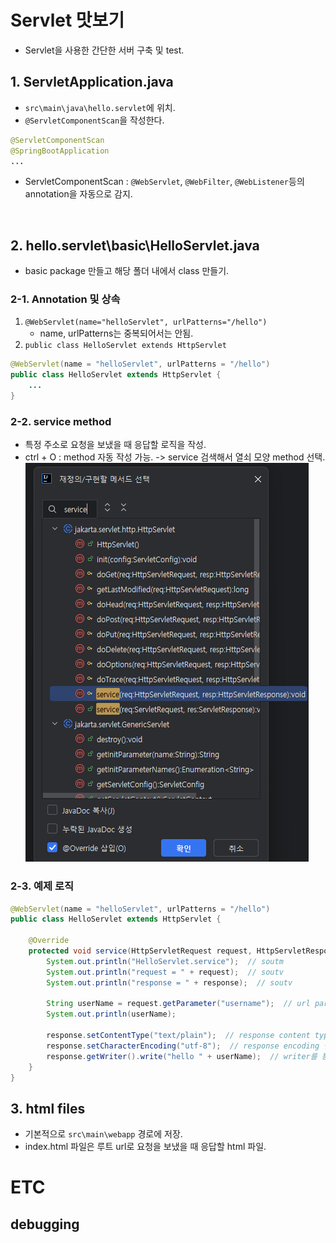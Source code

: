 # Servlet 맛보기
- Servlet을 사용한 간단한 서버 구축 및 test.

## 1. ServletApplication.java
- `src\main\java\hello.servlet`에 위치.
- `@ServletComponentScan`을 작성한다.
```java
@ServletComponentScan
@SpringBootApplication
...
```
- ServletComponentScan : `@WebServlet`, `@WebFilter`, `@WebListener`등의 annotation을 자동으로 감지.

</br>

## 2. hello.servlet\basic\HelloServlet.java
- basic package 만들고 해당 폴더 내에서 class 만들기.
### 2-1. Annotation 및 상속
1. `@WebServlet(name="helloServlet", urlPatterns="/hello")`
    - name, urlPatterns는 중복되어서는 안됨.
2. `public class HelloServlet extends HttpServlet`
```java
@WebServlet(name = "helloServlet", urlPatterns = "/hello")
public class HelloServlet extends HttpServlet {
    ...
}
```

### 2-2. service method
- 특정 주소로 요청을 보냈을 때 응답할 로직을 작성.
- ctrl + O : method 자동 작성 가능. -> service 검색해서 열쇠 모양 method 선택.
![alt text](image-1.png)


### 2-3. 예제 로직
```java
@WebServlet(name = "helloServlet", urlPatterns = "/hello")
public class HelloServlet extends HttpServlet {

    @Override
    protected void service(HttpServletRequest request, HttpServletResponse response) throws ServletException, IOException {
        System.out.println("HelloServlet.service");  // soutm
        System.out.println("request = " + request);  // soutv
        System.out.println("response = " + response);  // soutv

        String userName = request.getParameter("username");  // url parameter 읽기
        System.out.println(userName);

        response.setContentType("text/plain");  // response content type 설정
        response.setCharacterEncoding("utf-8");  // response encoding 설정
        response.getWriter().write("hello " + userName);  // writer를 통해 특정 문구 반환.
    }
}
```

## 3. html files
- 기본적으로 `src\main\webapp` 경로에 저장.
- index.html 파일은 루트 url로 요청을 보냈을 때 응답할 html 파일.

# ETC
## debugging